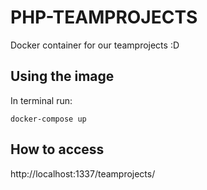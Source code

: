 # PHP-TEAMPROJECTS

Docker container for our teamprojects :D

## Using the image

In terminal run:

```
docker-compose up
```

## How to access

http://localhost:1337/teamprojects/
